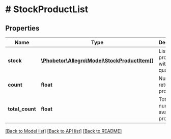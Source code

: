 # # StockProductList

## Properties

Name | Type | Description | Notes
------------ | ------------- | ------------- | -------------
**stock** | [**\Phobetor\Allegro\Model\StockProductItem[]**](StockProductItem.md) | List of products with their quantity. | [optional]
**count** | **float** | Number of returned products. | [optional]
**total_count** | **float** | Total number of available products. | [optional]

[[Back to Model list]](../../README.md#models) [[Back to API list]](../../README.md#endpoints) [[Back to README]](../../README.md)
